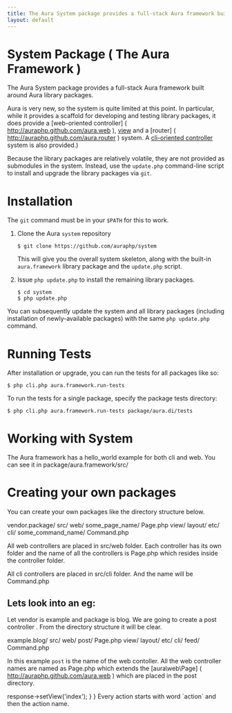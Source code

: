 ```yaml
---
title: The Aura System package provides a full-stack Aura framework built around Aura library packages.
layout: default
---
```


System Package ( The Aura Framework )
=====================================

The Aura System package provides a full-stack Aura framework built around Aura library packages.

Aura is very new, so the system is quite limited at this point. In particular, while it provides a scaffold for developing and testing library packages, it does provide a [web-oriented controller] ( http://auraphp.github.com/aura.web ), [view]( http://auraphp.github.com/aura.view ) and a [router] ( http://auraphp.github.com/aura.router ) system. A [cli-oriented controller]( http://auraphp.github.com/aura.cli ) system is also provided.)

Because the library packages are relatively volatile, they are not provided as submodules in the system.  Instead, use the `update.php` command-line script to install and upgrade the library packages via `git`.


Installation
============

The `git` command must be in your `$PATH` for this to work.

1.  Clone the Aura `system` repository

        $ git clone https://github.com/auraphp/system
    
    This will give you the overall system skeleton, along with the built-in
    `aura.framework` library package and the `update.php` script.

2.  Issue `php update.php` to install the remaining library packages.

        $ cd system
        $ php update.php

You can subsequently update the system and all library packages (including installation of newly-available packages) with the same `php update.php` command.


Running Tests
=============

After installation or upgrade, you can run the tests for all packages like so:

    $ php cli.php aura.framework.run-tests

To run the tests for a single package, specify the package tests directory:

    $ php cli.php aura.framework.run-tests package/aura.di/tests
    
Working with System
===================
The Aura framework has a hello_world example for both cli and web. You can see it in package/aura.framework/src/

Creating your own packages
==========================

You can create your own packages like the directory structure below.

vendor.package/
            src/
                web/
                    some_page_name/
                        Page.php
                        view/
                        layout/
                        etc/
                cli/
                    some_command_name/
                        Command.php
                        
All web controllers are placed in src/web folder. Each controller has its own folder and the name of all the controllers is Page.php which resides inside the controller folder.

All cli controllers are placed in src/cli folder. And the name will be Command.php
                        
Lets look into an eg: 
---------------------
Let vendor is example and package is blog. We are going to create a post controller . From the directory structure it will be clear.

example.blog/
            src/
                web/
                    post/
                        Page.php
                        view/
                        layout/
                        etc/
                cli/
                    feed/
                        Command.php

In this example `post` is the name of the web contoller. All the web controller names are named as Page.php which extends the [aura\web\Page] ( http://auraphp.github.com/aura.web ) which are placed in the post directory.

<?php
namespace aura\framework\web\post;
use aura\web\Page as WebPage;
class Page extends WebPage
{
    public function actionIndex()
    {
        $this->response->setView('index');
    }
}

Every action starts with word `action` and then the action name.
